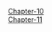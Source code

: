 [Chapter-10](https://docs.google.com/document/d/1zeS6Uv8Er76fWZ3Cv9Qhus_HIqKNtMT_bLvdzAJw42o/edit)<br/>
[Chapter-11](https://docs.google.com/document/d/1kmYgxuEN2_PcfQhUqlTwUT0CtrK8t-oGeac_mpRSZa4/edit)<br/>